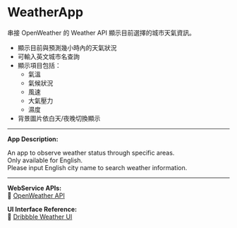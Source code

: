 # WeatherApp

串接 OpenWeather 的 Weather API 顯示目前選擇的城市天氣資訊。

- 顯示目前與預測幾小時內的天氣狀況  
- 可輸入英文城市名查詢  
- 顯示項目包括：
  - 氣溫  
  - 氣候狀況  
  - 風速  
  - 大氣壓力  
  - 濕度  
- 背景圖片依白天/夜晚切換顯示

---

**App Description:**

An app to observe weather status through specific areas.  
Only available for English.  
Please input English city name to search weather information.

---

**WebService APIs:**  
🔗 [OpenWeather API](https://openweathermap.org/api)

**UI Interface Reference:**  
🎨 [Dribbble Weather UI](https://dribbble.com/shots/20331883-Concept-Weather)

